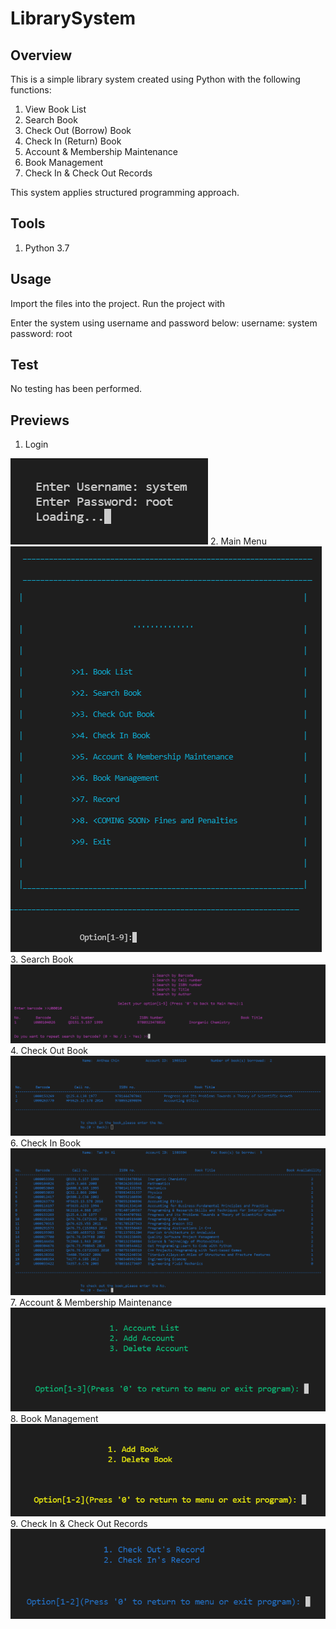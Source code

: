 # LibrarySystem

## Overview
This is a simple library system created using Python with the following functions:
1. View Book List
2. Search Book
3. Check Out (Borrow) Book
4. Check In (Return) Book
5. Account & Membership Maintenance
6. Book Management
7. Check In & Check Out Records

This system applies structured programming approach.

## Tools
1. Python 3.7

## Usage
Import the files into the project.
Run the project with 

Enter the system using username and password below:
username: system
password: root

## Test
No testing has been performed.

## Previews
1. Login
<img src="previews/Login.png">
2. Main Menu
<img src="previews/MainMenu.png">
3. Search Book
<img src="previews/SearchBook.png">
4. Check Out Book
<img src="previews/CheckIn.png">
6. Check In Book
<img src="previews/CheckOut.png">
7. Account & Membership Maintenance
<img src="previews/AccountMembershipMaintenance.png">
8. Book Management
<img src="previews/BookManagement.png">
9. Check In & Check Out Records
<img src="previews/CheckInOutRecord.png">
